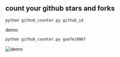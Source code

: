 ## count your github stars and forks
`python github_counter.py github_id`

demo:
```py
python github_counter.py guofei9987
```

![demo](https://github.com/guofei9987/github_star_counter/blob/master/demo.png?raw=true)